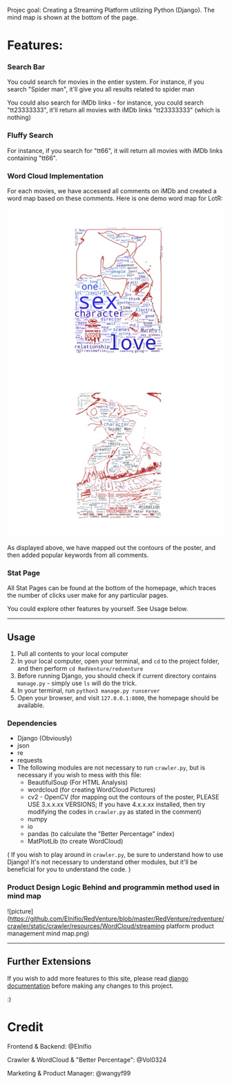 Projec goal: Creating a Streaming Platform utilizing Python (Django). The mind map is shown at the bottom of the page.

# Features:

### Search Bar
You could search for movies in the entier system. 
For instance, if you search "Spider man", 
it'll give you all results related to spider man

You could also search for iMDb links - for instance, you could search "tt23333333", it'll return all movies with iMDb links "tt23333333" (which is nothing)

### Fluffy Search
For instance, if you search for "tt66", it will return all movies with iMDb links containing "tt66".

### Word Cloud Implementation
For each movies, we have accessed all comments on iMDb and created a word map based on these comments.
Here is one demo word map for LotR:

![picture](https://github.com/Elnifio/RedVenture/blob/master/RedVenture/redventure/crawler/static/crawler/resources/WordCloud/13.jpg)
![picture](https://github.com/Elnifio/RedVenture/blob/master/RedVenture/redventure/crawler/static/crawler/resources/WordCloud/5.jpg)

As displayed above, we have mapped out the contours of the poster, and then added popular keywords from all comments.

### Stat Page
All Stat Pages can be found at the bottom of the homepage, 
which traces the number of clicks user make for any particular pages.

You could explore other features by yourself. See Usage below.

* * *

## Usage

1. Pull all contents to your local computer
2. In your local computer, open your terminal, and `cd` to the project folder, and then perform `cd RedVenture/redventure`
3. Before running Django, you should check if current directory contains `manage.py` - simply use `ls` will do the trick.
4. In your terminal, run `python3 manage.py runserver`
5. Open your browser, and visit `127.0.0.1:8000`, the homepage should be available.

### Dependencies
- Django (Obviously)
- json
- re
- requests
- The following modules are not necessary to run `crawler.py`, but is necessary if you wish to mess with this file:
  - BeautifulSoup (For HTML Analysis)
  - wordcloud (for creating WordCloud Pictures)
  - cv2 - OpenCV (for mapping out the contours of the poster, PLEASE USE 3.x.x.xx VERSIONS; If you have 4.x.x.xx installed, then try modifying the codes in `crawler.py` as stated in the comment)
  - numpy
  - io
  - pandas (to calculate the "Better Percentage" index)
  - MatPlotLib (to create WordCloud)

(
If you wish to play around in `crawler.py`, 
be sure to understand how to use Django! 
It's not necessary to understand other modules, 
but it'll be beneficial for you to understand the code.
)

### Product Design Logic Behind and programmin method used in mind map
![picture](https://github.com/Elnifio/RedVenture/blob/master/RedVenture/redventure/crawler/static/crawler/resources/WordCloud/streaming platform product management mind map.png)
* * *
## Further Extensions
If you wish to add more features to this site, 
please read [django documentation](https://www.djangoproject.com/) 
before making any changes to this project. 

:)


# Credit
Frontend & Backend: @Elnifio

Crawler & WordCloud & "Better Percentage": @Vol0324

Marketing & Product Manager: @wangyf99
